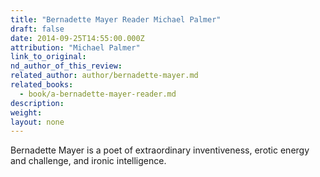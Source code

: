 ```yaml
---
title: "Bernadette Mayer Reader Michael Palmer"
draft: false
date: 2014-09-25T14:55:00.000Z
attribution: "Michael Palmer"
link_to_original:
nd_author_of_this_review:
related_author: author/bernadette-mayer.md
related_books:
  - book/a-bernadette-mayer-reader.md
description:
weight:
layout: none
---
```

Bernadette Mayer is a poet of extraordinary inventiveness, erotic energy and challenge, and ironic intelligence.

